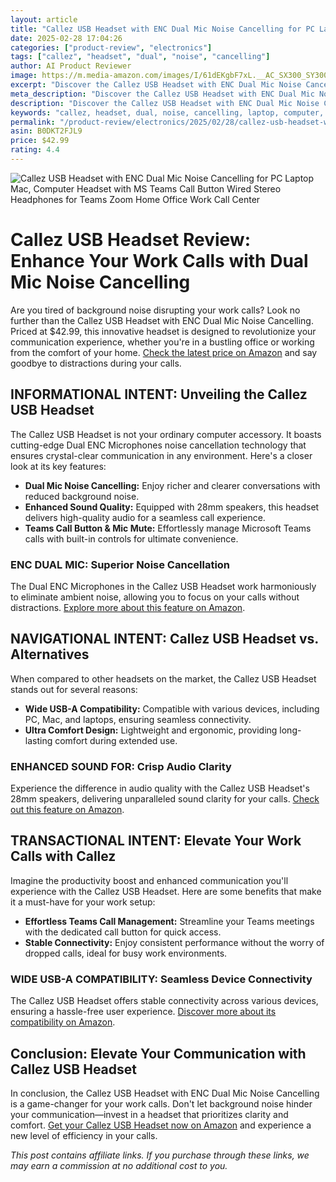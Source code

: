 ```yaml
---
layout: article
title: "Callez USB Headset with ENC Dual Mic Noise Cancelling for PC Laptop Mac, Computer Headset with MS Teams Call Button Wired Stereo Headphones for Teams Zoom Home Office Work Call Center"
date: 2025-02-28 17:04:26
categories: ["product-review", "electronics"]
tags: ["callez", "headset", "dual", "noise", "cancelling"]
author: AI Product Reviewer
image: https://m.media-amazon.com/images/I/61dEKgbF7xL.__AC_SX300_SY300_QL70_FMwebp_.jpg
excerpt: "Discover the Callez USB Headset with ENC Dual Mic Noise Cancelling for PC Laptop Mac, Computer Heads..."
meta_description: "Discover the Callez USB Headset with ENC Dual Mic Noise Cancelling for PC Laptop Mac, Computer Headset with MS Teams Call Button Wired Stereo Headphones..."
description: "Discover the Callez USB Headset with ENC Dual Mic Noise Cancelling for PC Laptop Mac, Computer Headset with MS Teams Call Button Wired Stereo Headphones..."
keywords: "callez, headset, dual, noise, cancelling, laptop, computer, teams"
permalink: "/product-review/electronics/2025/02/28/callez-usb-headset-with-enc-dual-mic-noise-cancell.html"
asin: B0DKT2FJL9
price: $42.99
rating: 4.4
---
```


![Callez USB Headset with ENC Dual Mic Noise Cancelling for PC Laptop Mac, Computer Headset with MS Teams Call Button Wired Stereo Headphones for Teams Zoom Home Office Work Call Center](https://m.media-amazon.com/images/I/61dEKgbF7xL.__AC_SX300_SY300_QL70_FMwebp_.jpg)

# Callez USB Headset Review: Enhance Your Work Calls with Dual Mic Noise Cancelling

Are you tired of background noise disrupting your work calls? Look no further than the Callez USB Headset with ENC Dual Mic Noise Cancelling. Priced at $42.99, this innovative headset is designed to revolutionize your communication experience, whether you're in a bustling office or working from the comfort of your home. [Check the latest price on Amazon](https://www.amazon.com/dp/B0DKT2FJL9?tag=sghpgs-20) and say goodbye to distractions during your calls.

## INFORMATIONAL INTENT: Unveiling the Callez USB Headset

The Callez USB Headset is not your ordinary computer accessory. It boasts cutting-edge Dual ENC Microphones noise cancellation technology that ensures crystal-clear communication in any environment. Here's a closer look at its key features:

- **Dual Mic Noise Cancelling:** Enjoy richer and clearer conversations with reduced background noise.
- **Enhanced Sound Quality:** Equipped with 28mm speakers, this headset delivers high-quality audio for a seamless call experience.
- **Teams Call Button & Mic Mute:** Effortlessly manage Microsoft Teams calls with built-in controls for ultimate convenience.

### ENC DUAL MIC: Superior Noise Cancellation

The Dual ENC Microphones in the Callez USB Headset work harmoniously to eliminate ambient noise, allowing you to focus on your calls without distractions. [Explore more about this feature on Amazon](https://www.amazon.com/dp/B0DKT2FJL9?tag=sghpgs-20).

## NAVIGATIONAL INTENT: Callez USB Headset vs. Alternatives

When compared to other headsets on the market, the Callez USB Headset stands out for several reasons:

- **Wide USB-A Compatibility:** Compatible with various devices, including PC, Mac, and laptops, ensuring seamless connectivity.
- **Ultra Comfort Design:** Lightweight and ergonomic, providing long-lasting comfort during extended use.

### ENHANCED SOUND FOR: Crisp Audio Clarity

Experience the difference in audio quality with the Callez USB Headset's 28mm speakers, delivering unparalleled sound clarity for your calls. [Check out this feature on Amazon](https://www.amazon.com/dp/B0DKT2FJL9?tag=sghpgs-20).

## TRANSACTIONAL INTENT: Elevate Your Work Calls with Callez

Imagine the productivity boost and enhanced communication you'll experience with the Callez USB Headset. Here are some benefits that make it a must-have for your work setup:

- **Effortless Teams Call Management:** Streamline your Teams meetings with the dedicated call button for quick access.
- **Stable Connectivity:** Enjoy consistent performance without the worry of dropped calls, ideal for busy work environments.

### WIDE USB-A COMPATIBILITY: Seamless Device Connectivity

The Callez USB Headset offers stable connectivity across various devices, ensuring a hassle-free user experience. [Discover more about its compatibility on Amazon](https://www.amazon.com/dp/B0DKT2FJL9?tag=sghpgs-20).

## Conclusion: Elevate Your Communication with Callez USB Headset

In conclusion, the Callez USB Headset with ENC Dual Mic Noise Cancelling is a game-changer for your work calls. Don't let background noise hinder your communication—invest in a headset that prioritizes clarity and comfort. [Get your Callez USB Headset now on Amazon](https://www.amazon.com/dp/B0DKT2FJL9?tag=sghpgs-20) and experience a new level of efficiency in your calls.

*This post contains affiliate links. If you purchase through these links, we may earn a commission at no additional cost to you.*